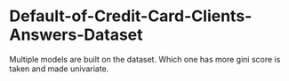 # Default-of-Credit-Card-Clients-Answers-Dataset
Multiple models are built on the dataset. Which one has more gini score is taken and made univariate.
